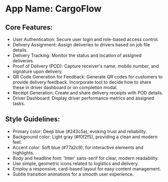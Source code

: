 # **App Name**: CargoFlow

## Core Features:

- User Authentication: Secure user login and role-based access control.
- Delivery Assignment: Assign deliveries to drivers based on job file details.
- Delivery Tracking: Monitor the status and location of assigned deliveries.
- Proof of Delivery (POD): Capture receiver's name, mobile number, and signature upon delivery.
- QR Code Generation for Feedback: Generate QR codes for customers to provide delivery feedback. Incorporate tool to decide how to share these in driver dashboard or on completion modal.
- Receipt Generation: Create and share delivery receipts with POD details.
- Driver Dashboard: Display driver performance metrics and assigned tasks.

## Style Guidelines:

- Primary color: Deep blue (#243c5a), evoking trust and reliability.
- Background color: Light gray (#f0f2f5), providing a clean and modern feel.
- Accent color: Soft blue (#77a2c9), for interactive elements and highlights.
- Body and headline font: 'Inter' sans-serif for clear, modern readability.
- Use simple, geometric icons related to logistics and delivery.
- Employ a responsive, card-based layout for easy content management.
- Subtle transition animations for a smooth user experience.